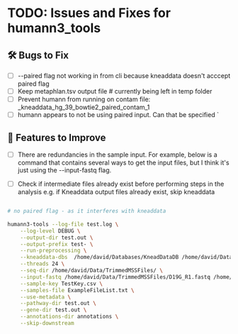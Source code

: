 

# TODO: Issues and Fixes for humann3_tools

## 🛠️ Bugs to Fix
- [ ] --paired flag not working in from cli because kneaddata doesn't acccept paired flag
- [ ] Keep metaphlan.tsv output file # currently being left in temp folder
- [ ] Prevent humann from running on contam file: _kneaddata_hg_39_bowtie2_paired_contam_1
- [ ] humann appears to not be using paired input. Can that be specified
`

## 🔧 Features to Improve
- [ ] There are redundancies in the sample input. For example, below is a command
        that contains several ways to get the input files, but I think it's just using the --input-fastq flag.
- [ ] Check if intermediate files already exist before performing steps in the analysis
        e.g. if Kneaddata output files already exist, skip kneaddata


```bash

# no paired flag - as it interferes with kneaddata
	
humann3-tools --log-file test.log \
	--log-level DEBUG \
	--output-dir test.out \
	--output-prefix test- \
	--run-preprocessing \
	--kneaddata-dbs  /home/david/Databases/KneadDataDB /home/david/Databases/BT2ContaminantDB \
	--threads 24 \
	--seq-dir /home/david/Data/TrimmedMSSFiles/ \
	--input-fastq /home/david/Data/TrimmedMSSFiles/D19G_R1.fastq /home/david/Data/TrimmedMSSFiles/D19G_R2.fastq \
	--sample-key TestKey.csv \
	--samples-file ExampleFileList.txt \
	--use-metadata \
	--pathway-dir test.out \
	--gene-dir test.out \
	--annotations-dir annotations \
	--skip-downstream
